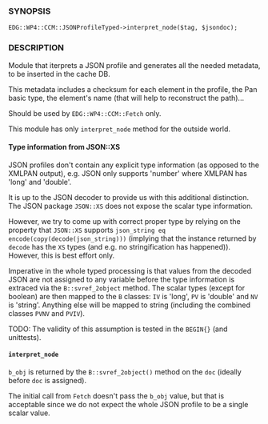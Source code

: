 ### SYNOPSIS

    EDG::WP4::CCM::JSONProfileTyped->interpret_node($tag, $jsondoc);

### DESCRIPTION

Module that iterprets a JSON profile and generates all the needed
metadata, to be inserted in the cache DB.

This metadata includes a checksum for each element in the profile, the
Pan basic type, the element's name (that will help to reconstruct the path)...

Should be used by `EDG::WP4::CCM::Fetch` only.

This module has only `interpret_node` method for the outside world.

#### Type information from JSON::XS

JSON profiles don't contain any explicit type information (as opposed to the
XMLPAN output), e.g. JSON only supports 'number' where XMLPAN has 'long' and 'double'.

It is up to the JSON decoder to provide us with this additional distinction.
The JSON package `JSON::XS` does not expose the scalar type information.

However, we try to come up with correct proper type by relying on the property that
`JSON::XS` supports `json_string eq encode(copy(decode(json_string)))`
(implying that the instance returned by `decode` has the `XS` types
(and e.g. no stringification has happened)). However, this is best effort only.

Imperative in the whole typed processing is that values from the decoded JSON
are not assigned to any variable before the type information is extraced via the
`B::svref_2object` method. The scalar types (except for boolean) are then mapped to
the `B` classes: `IV` is 'long', `PV` is 'double' and `NV` is 'string'.
Anything else will be mapped to string (including the combined classes `PVNV` and `PVIV`).

TODO: The validity of this assumption is tested in the `BEGIN{}` (and unittests).

#### `interpret_node`

`b_obj` is returned by the `B::svref_2object()` method on the `doc`
(ideally before `doc` is assigned).

The initial call from `Fetch` doesn't pass the `b_obj` value, but that is
acceptable since we do not expect the whole JSON profile to be a single scalar value.
